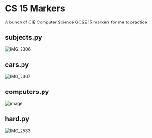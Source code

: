 # CS 15 Markers
A bunch of CIE Computer Science GCSE 15 markers for me to practice


## subjects.py 

![IMG_2306](https://github.com/Oxiclean2514/CS-GCSE-15-Markers/assets/149957643/39d3708b-8401-4f4c-9b2a-2ac3997153e2)


## cars.py

![IMG_2307](https://github.com/Oxiclean2514/CS-GCSE-15-Markers/assets/149957643/80c832a3-56e6-4b7b-b9c6-b5fdec3f87a6)


## computers.py

![image](https://github.com/Oxiclean2514/CS-GCSE-15-Markers/assets/149957643/4603c130-87cc-4bb4-b5b6-fbc877ba44b1)

## hard.py
![IMG_2533](https://github.com/Oxiclean2514/CS-GCSE-15-Markers/assets/149957643/e6424aa5-1226-4ea8-a1a8-660e68b931b1)

